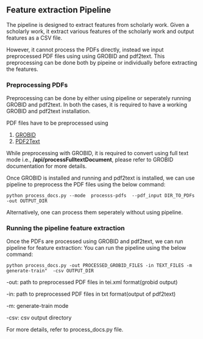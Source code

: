 ## Feature extraction Pipeline

The pipeline is designed to extract features from scholarly work. Given a scholarly work, it extract various features of the scholarly work and output features as a CSV file.

However, it cannot process the PDFs directly, instead we input preprocessed PDF files using using GROBID and pdf2text. This preprocessing can be done both by pipeine or individually before extracting the features. 


### Preprocessing PDFs

Preprocessing can be done by either using pipeline or seperately running GROBID and pdf2text. In both the cases, it is required to have a working GROBID and pdf2text installation.

PDF files have to be preprocessed using 

1) [GROBID](https://grobid.readthedocs.io/en/latest/)
2) [PDF2Text](https://linux.die.net/man/1/pdftotext)

While preprocessing with GROBID, it is required to convert using  full text mode i.e., **/api/processFulltextDocument**, please refer to GROBID documentation for more details.

Once GROBID is installed and running and pdf2text is installed, we can use pipeline to preprocess the PDF files using the below command:

`python process_docs.py --mode  processs-pdfs  --pdf_input DIR_TO_PDFs -out OUTPUT_DIR`

Alternatively, one can process them seperately without using pipeline.


### Running the pipeline feature extraction

Once the PDFs are processed using GROBID and pdf2text, we can run pipeline for feature extraction:
You can run the pipeline using the below command:

`python process_docs.py -out PROCESSED_GROBID_FILES -in TEXT_FILES -m generate-train"  -csv OUTPUT_DIR`

-out: path to preprocessed PDF files in tei.xml format(grobid output)

-in: path to preprocessed PDF files in txt format(output of pdf2text)

-m: generate-train mode 

-csv: csv output directory

For more details, refer to process_docs.py file.
